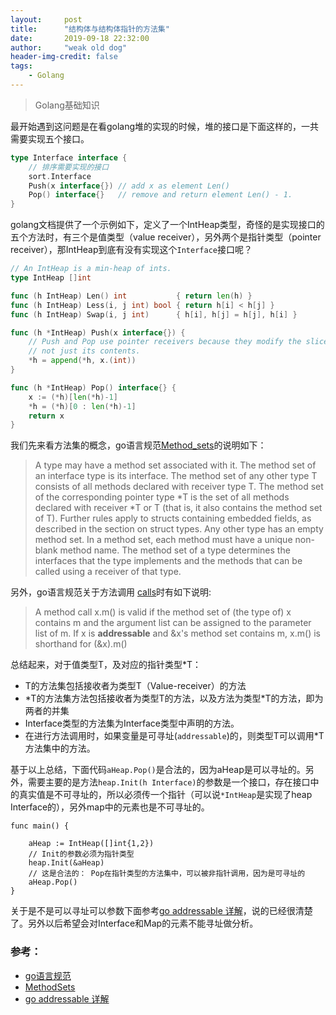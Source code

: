 ```yaml
---
layout:     post
title:      "结构体与结构体指针的方法集"
date:       2019-09-18 22:32:00
author:     "weak old dog"
header-img-credit: false
tags:
    - Golang
---
```


> Golang基础知识

最开始遇到这问题是在看golang堆的实现的时候，堆的接口是下面这样的，一共需要实现五个接口。
```go
type Interface interface {
    // 排序需要实现的接口
    sort.Interface
    Push(x interface{}) // add x as element Len()
	Pop() interface{}   // remove and return element Len() - 1.
}
```
golang文档提供了一个示例如下，定义了一个IntHeap类型，奇怪的是实现接口的五个方法时，有三个是值类型（value receiver），另外两个是指针类型（pointer receiver），那IntHeap到底有没有实现这个`Interface`接口呢？
```go
// An IntHeap is a min-heap of ints.
type IntHeap []int

func (h IntHeap) Len() int           { return len(h) }
func (h IntHeap) Less(i, j int) bool { return h[i] < h[j] }
func (h IntHeap) Swap(i, j int)      { h[i], h[j] = h[j], h[i] }

func (h *IntHeap) Push(x interface{}) {
	// Push and Pop use pointer receivers because they modify the slice's length,
	// not just its contents.
	*h = append(*h, x.(int))
}

func (h *IntHeap) Pop() interface{} {
	x := (*h)[len(*h)-1]
	*h = (*h)[0 : len(*h)-1]
	return x
}
```
我们先来看方法集的概念，go语言规范[Method_sets](https://golang.org/ref/spec#Method_sets)的说明如下：
> A type may have a method set associated with it. The method set of an interface type is its interface. The method set of any other type T consists of all methods declared with receiver type T. The method set of the corresponding pointer type *T is the set of all methods declared with receiver *T or T (that is, it also contains the method set of T). Further rules apply to structs containing embedded fields, as described in the section on struct types. Any other type has an empty method set. In a method set, each method must have a unique non-blank method name.
The method set of a type determines the interfaces that the type implements and the methods that can be called using a receiver of that type.

另外，go语言规范关于方法调用 [calls](https://golang.org/ref/spec#Calls)时有如下说明:
> A method call x.m() is valid if the method set of (the type of) x contains m and the argument list can be assigned to the parameter list of m. If x is **addressable** and &x's method set contains m, x.m() is shorthand for (&x).m()

总结起来，对于值类型T，及对应的指针类型*T：
* T的方法集包括接收者为类型T（Value-receiver）的方法
* \*T的方法集方法包括接收者为类型T的方法，以及方法为类型*T的方法，即为两者的并集
* Interface类型的方法集为Interface类型中声明的方法。
* 在进行方法调用时，如果变量是可寻址(`addressable`)的，则类型T可以调用*T方法集中的方法。

基于以上总结，下面代码`aHeap.Pop()`是合法的，因为aHeap是可以寻址的。另外，需要主要的是方法`heap.Init(h Interface)`的参数是一个接口，存在接口中的真实值是不可寻址的，所以必须传一个指针（可以说`*IntHeap`是实现了heap Interface的），另外map中的元素也是不可寻址的。
```golang
func main() {

	aHeap := IntHeap([]int{1,2})
	// Init的参数必须为指针类型
	heap.Init(&aHeap)
	// 这是合法的： Pop在指针类型的方法集中，可以被非指针调用，因为是可寻址的
	aHeap.Pop()
}
```
关于是不是可以寻址可以参数下面参考[go addressable 详解](https://colobu.com/2018/02/27/go-addressable/)，说的已经很清楚了。另外以后希望会对Interface和Map的元素不能寻址做分析。

### 参考：
* [go语言规范](https://golang.org/ref/spec#Method_sets)
* [MethodSets](https://github.com/golang/go/wiki/MethodSets)
* [go addressable 详解](https://colobu.com/2018/02/27/go-addressable/)